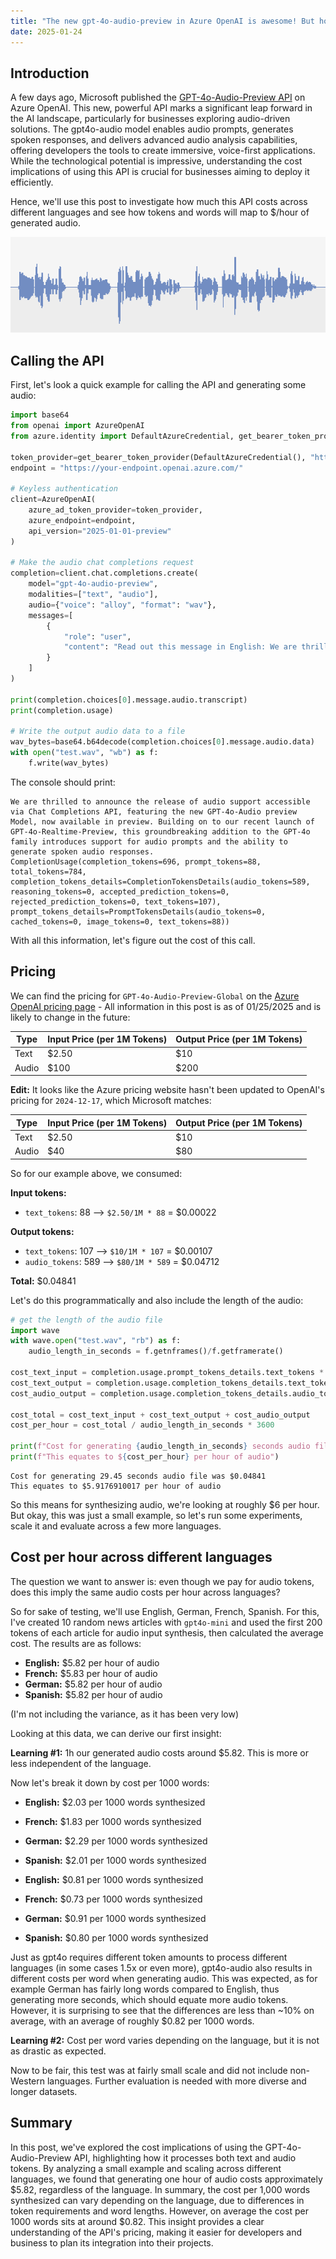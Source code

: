 ```yaml
---
title: "The new gpt-4o-audio-preview in Azure OpenAI is awesome! But how much will it actually cost me?"
date: 2025-01-24
---
```

## Introduction

A few days ago, Microsoft published the [GPT-4o-Audio-Preview API](https://techcommunity.microsoft.com/blog/Azure-AI-Services-blog/introducing-the-gpt-4o-audio-preview-a-new-era-of-audio-enhanced-ai-interaction/4369643) on Azure OpenAI. This new, powerful API marks a significant leap forward in the AI landscape, particularly for businesses exploring audio-driven solutions. The gpt4o-audio model enables audio prompts, generates spoken responses, and delivers advanced audio analysis capabilities, offering developers the tools to create immersive, voice-first applications. While the technological potential is impressive, understanding the cost implications of using this API is crucial for businesses aiming to deploy it efficiently.

Hence, we'll use this post to investigate how much this API costs across different languages and see how tokens and words will map to $/hour of generated audio.

![Wave file](/images/wave.png)

## Calling the API

First, let's look a quick example for calling the API and generating some audio:

```python
import base64 
from openai import AzureOpenAI
from azure.identity import DefaultAzureCredential, get_bearer_token_provider

token_provider=get_bearer_token_provider(DefaultAzureCredential(), "https://cognitiveservices.azure.com/.default")
endpoint = "https://your-endpoint.openai.azure.com/"

# Keyless authentication
client=AzureOpenAI(
    azure_ad_token_provider=token_provider,
    azure_endpoint=endpoint,
    api_version="2025-01-01-preview"
)

# Make the audio chat completions request
completion=client.chat.completions.create(
    model="gpt-4o-audio-preview",
    modalities=["text", "audio"],
    audio={"voice": "alloy", "format": "wav"},
    messages=[
        {
            "role": "user",
            "content": "Read out this message in English: We are thrilled to announce the release of audio support accessible via Chat Completions API featuring the new GPT-4o-Audio preview Model, now available in preview. Building on to our recent launch of GPT-4o-Realtime-Preview, this groundbreaking addition to the GPT-4o family introduces support for audio prompts and the ability to generate spoken audio responses."
        }
    ]
)

print(completion.choices[0].message.audio.transcript)
print(completion.usage)

# Write the output audio data to a file
wav_bytes=base64.b64decode(completion.choices[0].message.audio.data)
with open("test.wav", "wb") as f:
    f.write(wav_bytes)
```

The console should print:

```
We are thrilled to announce the release of audio support accessible via Chat Completions API, featuring the new GPT-4o-Audio preview Model, now available in preview. Building on to our recent launch of GPT-4o-Realtime-Preview, this groundbreaking addition to the GPT-4o family introduces support for audio prompts and the ability to generate spoken audio responses.
CompletionUsage(completion_tokens=696, prompt_tokens=88, total_tokens=784, completion_tokens_details=CompletionTokensDetails(audio_tokens=589, reasoning_tokens=0, accepted_prediction_tokens=0, rejected_prediction_tokens=0, text_tokens=107), prompt_tokens_details=PromptTokensDetails(audio_tokens=0, cached_tokens=0, image_tokens=0, text_tokens=88))
```

With all this information, let's figure out the cost of this call.

## Pricing

We can find the pricing for `GPT-4o-Audio-Preview-Global` on the [Azure OpenAI pricing page](https://azure.microsoft.com/en-us/pricing/details/cognitive-services/openai-service/#pricing) - All information in this post is as of 01/25/2025 and is likely to change in the future:

| Type   | Input Price (per 1M Tokens) | Output Price (per 1M Tokens) |
|--------|-----------------------------|------------------------------|
| Text | $2.50 | $10 |
| Audio | $100 | $200 |

**Edit:** It looks like the Azure pricing website hasn't been updated to OpenAI's pricing for `2024-12-17`, which Microsoft matches:

| Type   | Input Price (per 1M Tokens) | Output Price (per 1M Tokens) |
|--------|-----------------------------|------------------------------|
| Text | $2.50 | $10 |
| Audio | $40 | $80 |

So for our example above, we consumed:

**Input tokens:**

* `text_tokens`: 88 --> `$2.50/1M * 88` = $0.00022

**Output tokens:**

* `text_tokens`: 107 --> `$10/1M * 107` = $0.00107
* `audio_tokens`: 589 --> `$80/1M * 589` = $0.04712

**Total:** $0.04841

Let's do this programmatically and also include the length of the audio:

```python
# get the length of the audio file
import wave
with wave.open("test.wav", "rb") as f:
    audio_length_in_seconds = f.getnframes()/f.getframerate()
    
cost_text_input = completion.usage.prompt_tokens_details.text_tokens * 2.5/1_000_000
cost_text_output = completion.usage.completion_tokens_details.text_tokens * 10/1_000_000
cost_audio_output = completion.usage.completion_tokens_details.audio_tokens * 80/1_000_000

cost_total = cost_text_input + cost_text_output + cost_audio_output
cost_per_hour = cost_total / audio_length_in_seconds * 3600

print(f"Cost for generating {audio_length_in_seconds} seconds audio file was ${cost_total}")
print(f"This equates to ${cost_per_hour} per hour of audio")
```

```
Cost for generating 29.45 seconds audio file was $0.04841
This equates to $5.9176910017 per hour of audio
```

So this means for synthesizing audio, we're looking at roughly $6 per hour. But okay, this was just a small example, so let's run some experiments, scale it and evaluate across a few more languages.

## Cost per hour across different languages

The question we want to answer is: even though we pay for audio tokens, does this imply the same audio costs per hour across languages?

So for sake of testing, we'll use English, German, French, Spanish. For this, I've created 10 random news articles with `gpt4o-mini` and used the first 200 tokens of each article for audio input synthesis, then calculated the average cost. The results are as follows:

* **English:** $5.82 per hour of audio
* **French:** $5.83 per hour of audio
* **German:** $5.82 per hour of audio
* **Spanish:** $5.82 per hour of audio

(I'm not including the variance, as it has been very low)

Looking at this data, we can derive our first insight:

**Learning #1:** 1h our generated audio costs around $5.82. This is more or less independent of the language.

Now let's break it down by cost per 1000 words:

* **English:** $2.03 per 1000 words synthesized
* **French:** $1.83 per 1000 words synthesized
* **German:** $2.29 per 1000 words synthesized
* **Spanish:** $2.01 per 1000 words synthesized

* **English:** $0.81 per 1000 words synthesized
* **French:** $0.73 per 1000 words synthesized
* **German:** $0.91 per 1000 words synthesized
* **Spanish:** $0.80 per 1000 words synthesized

Just as gpt4o requires different token amounts to process different languages (in some cases 1.5x or even more), gpt4o-audio also results in different costs per word when generating audio. This was expected, as for example German has fairly long words compared to English, thus generating more seconds, which should equate more audio tokens. However, it is surprising to see that the differences are less than ~10% on average, with an average of roughly $0.82 per 1000 words.

**Learning #2:** Cost per word varies depending on the language, but it is not as drastic as expected.

Now to be fair, this test was at fairly small scale and did not include non-Western languages. Further evaluation is needed with more diverse and longer datasets.

## Summary

In this post, we've explored the cost implications of using the GPT-4o-Audio-Preview API, highlighting how it processes both text and audio tokens. By analyzing a small example and scaling across different languages, we found that generating one hour of audio costs approximately $5.82, regardless of the language. In summary, the cost per 1,000 words synthesized can vary depending on the language, due to differences in token requirements and word lengths. However, on average the cost per 1000 words sits at  around $0.82. This insight provides a clear understanding of the API's pricing, making it easier for developers and business to plan its integration into their projects.